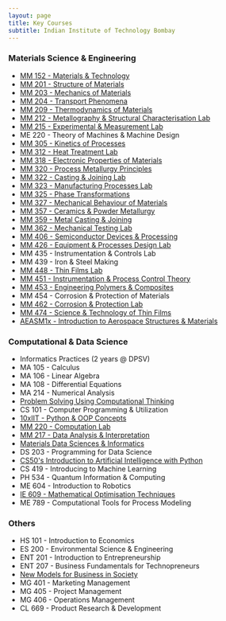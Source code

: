 ```yaml
---
layout: page
title: Key Courses
subtitle: Indian Institute of Technology Bombay
---
```


### Materials Science & Engineering
* [MM 152 - Materials & Technology](http://www.iitb.ac.in/mems/en/mm-152-materials-and-technology)
* [MM 201 - Structure of Materials](http://www.iitb.ac.in/mems/en/mm-201-structure-materials)
* [MM 203 - Mechanics of Materials](https://www.iitb.ac.in/mems/en/mm-203-mechanics-materials)
* [MM 204 - Transport Phenomena](https://www.iitb.ac.in/mems/en/mm-204-transport-phenomena)
* [MM 209 - Thermodynamics of Materials](https://www.iitb.ac.in/mems/en/mm-202-thermodynamics-materials)
* [MM 212 - Metallography & Structural Characterisation Lab](https://www.iitb.ac.in/mems/en/mm-212-metallography-and-structural-characterization-lab)
* [MM 215 - Experimental & Measurement Lab](https://www.iitb.ac.in/mems/en/mm-215-experimentation-and-measurement-lab)
* ME 220 - Theory of Machines & Machine Design
* [MM 305 - Kinetics of Processes](http://www.iitb.ac.in/mems/en/mm-305-kinetics-processes)
* [MM 312 - Heat Treatment Lab](https://www.iitb.ac.in/mems/en/mm-312-heat-treatment-lab)
* [MM 318 - Electronic Properties of Materials](https://www.iitb.ac.in/mems/en/mm-318-electronic-properties-metals)
* [MM 320 - Process Metallurgy Principles](https://www.iitb.ac.in/mems/en/mm-320-principles-process-metallurgy)
* [MM 322 - Casting & Joining Lab](https://www.iitb.ac.in/mems/en/mm-322-casting-and-joining-lab)
* [MM 323 - Manufacturing Processes Lab](https://www.iitb.ac.in/mems/en/mm-322-manufacturing-process-lab)
* [MM 325 - Phase Transformations](http://www.iitb.ac.in/mems/en/mm-325-phase-transformations)
* [MM 327 - Mechanical Behaviour of Materials](http://www.iitb.ac.in/mems/en/mm-319-mechanical-behaviour-metals)
* [MM 357 - Ceramics & Powder Metallurgy](https://www.iitb.ac.in/mems/en/mm-357-ceramics-and-powder-metallurgy)
* [MM 359 - Metal Casting & Joining](https://www.iitb.ac.in/mems/en/mm-359-metal-casting-and-joining)
* [MM 362 - Mechanical Testing Lab](https://www.iitb.ac.in/mems/en/mm-362-mech-testing-lab)
* [MM 406 - Semiconductor Devices & Processing](https://www.iitb.ac.in/mems/en/mm-406-semiconductor-devices-and-processing)
* [MM 426 - Equipment & Processes Design Lab](https://www.iitb.ac.in/mems/en/mm-426-equipment-and-process-design-lab)
* MM 435 - Instrumentation & Controls Lab
* MM 439 - Iron & Steel Making
* [MM 448 - Thin Films Lab](https://www.iitb.ac.in/mems/en/mm-448-thin-films-lab)
* [MM 451 - Instrumentation & Process Control Theory](https://www.iitb.ac.in/mems/en/mm-451-instrumentation-and-process-control-theory)
* [MM 453 - Engineering Polymers & Composites](https://www.iitb.ac.in/mems/en/mm-453-engg-polymers-composites-materials)
* MM 454 - Corrosion & Protection of Materials
* [MM 462 - Corrosion & Protection Lab](https://www.iitb.ac.in/mems/en/mm-462-corrosion-and-protection-lab)
* [MM 474 - Science & Technology of Thin Films](http://www.iitb.ac.in/mems/en/mm-474-science-and-technology-thin-films)
* [AEASM1x - Introduction to Aerospace Structures & Materials](https://www.edx.org/course/introduction-to-aerospace-structures-and-materials)

### Computational & Data Science
* Informatics Practices (2 years @ DPSV)
* MA 105 - Calculus
* MA 106 - Linear Algebra
* MA 108 - Differential Equations
* MA 214 - Numerical Analysis
* [Problem Solving Using Computational Thinking](https://www.coursera.org/learn/compthinking)
* CS 101 - Computer Programming & Utilization
* [10xIIT - Python & OOP Concepts](https://10xiitian.ibhubs.co/track/programming-foundation)
* [MM 220 - Computation Lab](https://www.iitb.ac.in/mems/en/mm-220-computation-lab)
* [MM 217 - Data Analysis & Interpretation](https://www.iitb.ac.in/mems/en/mm-217-data-analysis-and-interpretation)
* [Materials Data Sciences & Informatics](https://www.coursera.org/learn/material-informatics)
* DS 203 - Programming for Data Science
* [CS50's Introduction to Artificial Intelligence with Python](https://cs50.harvard.edu/ai/2020/)
* CS 419 - Introducing to Machine Learning
* PH 534 - Quantum Information & Computing
* ME 604 - Introduction to Robotics
* [IE 609 - Mathematical Optimisation Techniques](https://www.ieor.iitb.ac.in/acad/courses/ie609)
* ME 789 - Computational Tools for Process Modeling

### Others
* HS 101 - Introduction to Economics
* ES 200 - Environmental Science & Engineering
* ENT 201 - Introduction to Entrepreneurship
* ENT 207 - Business Fundamentals for Technopreneurs
* [New Models for Business in Society](https://www.coursera.org/learn/uva-darden-business-society)
* MG 401 - Marketing Management
* MG 405 - Project Management
* MG 406 - Operations Management
* CL 669 - Product Research & Development

